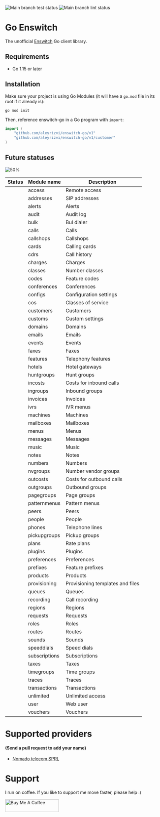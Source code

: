 ![Main branch test status](https://github.com/aleyrizvi/enswitch-go/actions/workflows/test.yml/badge.svg?branch=main) ![Main branch lint status](https://github.com/aleyrizvi/enswitch-go/actions/workflows/golangci.yml/badge.svg?branch=main)
# Go Enswitch

The unofficial [Enswitch](https://integrics.com/enswitch/) Go client library.

## Requirements
- Go 1.15 or later

## Installation

Make sure your project is using Go Modules (it will have a `go.mod` file in its root if it already is):

``` shell
go mod init
```

Then, reference enswitch-go in a Go program with `import`:

``` go
import (
	"github.com/aleyrizvi/enswitch-go/v1"
	"github.com/aleyrizvi/enswitch-go/v1/customer"
)
```

## Future statuses

![50%](https://progress-bar.dev/10?title=Progress)

| Status | Module name   | Description                      |
|--------|---------------|----------------------------------|
|        | access        | Remote access                    |
|        | addresses     | SIP addresses                    |
|        | alerts        | Alerts                           |
|        | audit         | Audit log                        |
|        | bulk          | Bul dialer                       |
|        | calls         | Calls                            |
|        | callshops     | Callshops                        |
|        | cards         | Calling cards                    |
|        | cdrs          | Call history                     |
|        | charges       | Charges                          |
|        | classes       | Number classes                   |
|        | codes         | Feature codes                    |
|        | conferences   | Conferences                      |
|        | configs       | Configuration settings           |
|        | cos           | Classes of service               |
|        | customers     | Customers                        |
|        | customs       | Custom settings                  |
|        | domains       | Domains                          |
|        | emails        | Emails                           |
|        | events        | Events                           |
|        | faxes         | Faxes                            |
|        | features      | Telephony features               |
|        | hotels        | Hotel gateways                   |
|        | huntgroups    | Hunt groups                      |
|        | incosts       | Costs for inbound calls          |
|        | ingroups      | Inbound groups                   |
|        | invoices      | Invoices                         |
|        | ivrs          | IVR menus                        |
|        | machines      | Machines                         |
|        | mailboxes     | Mailboxes                        |
|        | menus         | Menus                            |
|        | messages      | Messages                         |
|        | music         | Music                            |
|        | notes         | Notes                            |
|        | numbers       | Numbers                          |
|        | nvgroups      | Number vendor groups             |
|        | outcosts      | Costs for outbound calls         |
|        | outgroups     | Outbound groups                  |
|        | pagegroups    | Page groups                      |
|        | patternmenus  | Pattern menus                    |
|        | peers         | Peers                            |
|        | people        | People                           |
|        | phones        | Telephone lines                  |
|        | pickupgroups  | Pickup groups                    |
|        | plans         | Rate plans                       |
|        | plugins       | Plugins                          |
|        | preferences   | Preferences                      |
|        | prefixes      | Feature prefixes                 |
|        | products      | Products                         |
|        | provisioning  | Provisioning templates and files |
|        | queues        | Queues                           |
|        | recording     | Call recording                   |
|        | regions       | Regions                          |
|        | requests      | Requests                         |
|        | roles         | Roles                            |
|        | routes        | Routes                           |
|        | sounds        | Sounds                           |
|        | speeddials    | Speed dials                      |
|        | subscriptions | Subscriptions                    |
|        | taxes         | Taxes                            |
|        | timegroups    | Time groups                      |
|        | traces        | Traces                           |
|        | transactions  | Transactions                     |
|        | unlimited     | Unlimited access                 |
|        | user          | Web user                         |
|        | vouchers      | Vouchers                         |

# Supported providers 
#### (Send a pull request to add your name)
- [Nomado telecom SPRL](https://www.nomado.eu)

# Support
I run on coffee. If you like to support me move faster, please help :)

<a href="https://www.buymeacoffee.com/asadrizvi" target="_blank"><img src="https://cdn.buymeacoffee.com/buttons/default-orange.png" alt="Buy Me A Coffee" height="41" width="174"></a>

